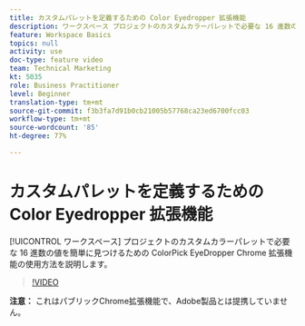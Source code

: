 ```yaml
---
title: カスタムパレットを定義するための Color Eyedropper 拡張機能
description: ワークスペース プロジェクトのカスタムカラーパレットで必要な 16 進数の値を簡単に見つけるための ColorPick EyeDropper Chrome 拡張機能の使用方法を説明します。
feature: Workspace Basics
topics: null
activity: use
doc-type: feature video
team: Technical Marketing
kt: 5035
role: Business Practitioner
level: Beginner
translation-type: tm+mt
source-git-commit: f3b3fa7d91b0cb21005b57768ca23ed6700fcc03
workflow-type: tm+mt
source-wordcount: '85'
ht-degree: 77%

---
```



# カスタムパレットを定義するための Color Eyedropper 拡張機能

[!UICONTROL ワークスペース] プロジェクトのカスタムカラーパレットで必要な 16 進数の値を簡単に見つけるための ColorPick EyeDropper Chrome 拡張機能の使用方法を説明します。

>[!VIDEO](https://video.tv.adobe.com/v/33775/?quality=12)

**注意：** これはパブリックChrome拡張機能で、Adobe製品とは提携していません。
